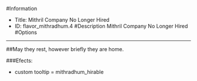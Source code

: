 #Information
 - Title: Mithril Company No Longer Hired
 - ID: flavor_mithradhum.4
#Description
Mithril Company No Longer Hired
#Options

___
##May they rest, however briefly they are home.

###Efects:<ul><li>custom tooltip = mithradhum_hirable</li></ul>
